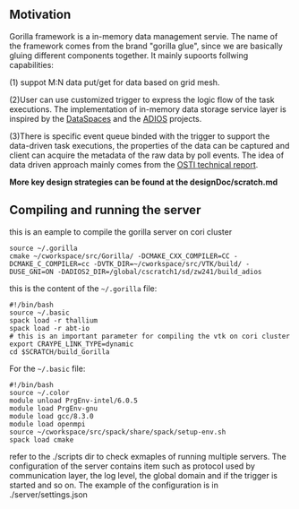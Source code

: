 ## Motivation

Gorilla framework is a in-memory data management servie. The name of the framework comes from the brand "gorilla glue", since we are basically gluing different components together. It mainly supoorts follwing capabilities:

(1) suppot M:N data put/get for data based on grid mesh. 

(2)User can use customized trigger to express the logic flow of the task executions. The implementation of in-memory data storage service layer is inspired by the [DataSpaces](https://github.com/philip-davis/dataspaces) and the [ADIOS](https://github.com/ornladios/ADIOS2) projects. 

(3)There is specific event queue binded with the trigger to support the data-driven task executions, the properties of the data can be captured and client can acquire the metadata of the raw data by poll events. The idea of data driven approach mainly comes from the [OSTI technical report](https://www.osti.gov/biblio/1493245).

**More key design strategies can be found at the designDoc/scratch.md**

## Compiling and running the server

this is an eample to compile the gorilla server on cori cluster

```
source ~/.gorilla
cmake ~/cworkspace/src/Gorilla/ -DCMAKE_CXX_COMPILER=CC -DCMAKE_C_COMPILER=cc -DVTK_DIR=~/cworkspace/src/VTK/build/ -DUSE_GNI=ON -DADIOS2_DIR=/global/cscratch1/sd/zw241/build_adios
```

this is the content of the `~/.gorilla` file:

```
#!/bin/bash
source ~/.basic
spack load -r thallium
spack load -r abt-io
# this is an important parameter for compiling the vtk on cori cluster
export CRAYPE_LINK_TYPE=dynamic
cd $SCRATCH/build_Gorilla
```

For the `~/.basic` file:

```
#!/bin/bash
source ~/.color
module unload PrgEnv-intel/6.0.5
module load PrgEnv-gnu
module load gcc/8.3.0
module load openmpi
source ~/cworkspace/src/spack/share/spack/setup-env.sh
spack load cmake
```

refer to the ./scripts dir to check exmaples of running multiple servers. The configuration of the server contains item such as protocol used by communication layer, the log level, the global domain and if the trigger is started and so on. The example of the configuration is in ./server/settings.json





